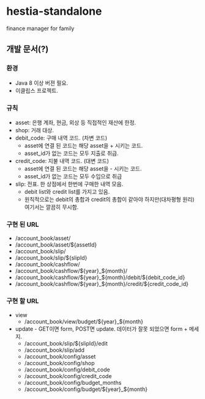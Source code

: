 # hestia-standalone
finance manager for family

## 개발 문서(?)
### 환경
* Java 8 이상 버젼 필요.
* 이클립스 프로젝트.

### 규칙
* asset: 은행 계좌, 현금, 외상 등 직접적인 재산에 한정.
* shop: 거래 대상.
* debit_code: 구매 내역 코드. (차변 코드)
  * asset에 연결 된 코드는 해당 asset을 + 시키는 코드.
  * asset_id가 없는 코드는 모두 지출로 취급.
* credit_code: 지불 내역 코드. (대변 코드)
  * asset에 연결 된 코드는 해당 asset을 - 시키는 코드.
  * asset_id가 없는 코드는 모두 수입으로 취급
* slip: 전표. 한 상점에서 한번에 구매한 내역 모음. 
  * debit list와 credit list를 가지고 있음.
  * 원칙적으로는 debit의 총합과 credit의 총합이 같아야 하지만(대차평형 원리) 여기서는 깔끔히 무시함.
  

### 구현 된 URL
* /account_book/asset/
* /account_book/asset/${assetId}
* /account_book/slip/
* /account_book/slip/${slipId}
* /account_book/cashflow/
* /account_book/cashflow/${year}_${month}/
* /account_book/cashflow/${year}_${month}/debit/${debit_code_id}
* /account_book/cashflow/${year}_${month}/credit/${credit_code_id}

### 구현 할 URL
* view
  * /account_book/view/budget/${year}_${month}
* update - GET이면 form, POST면 update. 데이터가 잘못 되었으면 form + 메세지.
  * /account_book/slip/${slipId}/edit
  * /account_book/slip/add
  * /account_book/config/asset
  * /account_book/config/shop
  * /account_book/config/debit_code
  * /account_book/config/credit_code
  * /account_book/config/budget_months
  * /account_book/config/budget/${year}_${month}
